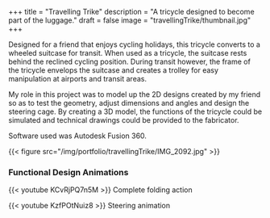 +++
title = "Travelling Trike"
description = "A tricycle designed to become part of the luggage."
draft = false
image = "travellingTrike/thumbnail.jpg"
+++

<!--more-->

Designed for a friend that enjoys cycling holidays, this tricycle converts to a wheeled suitcase for transit.  When used as a tricycle, the suitcase rests behind the reclined cycling position.  During transit however, the frame of the tricycle envelops the suitcase and creates a trolley for easy manipulation at airports and transit areas.

My role in this project was to model up the 2D designs created by my friend so as to test the geometry, adjust dimensions and angles and design the steering cage.  By creating a 3D model, the functions of the tricycle could be simulated and technical drawings could be provided to the fabricator.  

Software used was Autodesk Fusion 360.


{{< figure src="/img/portfolio/travellingTrike/IMG_2092.jpg" >}}

<p>

### Functional Design Animations

{{< youtube KCvRjPQ7n5M >}}
Complete folding action

{{< youtube KzfPOtNuiz8 >}}
Steering animation
    

<!-- Complete folding animation: https://youtu.be/KCvRjPQ7n5M -->
<!-- 55 degree steering: https://youtu.be/tYILF4iOOxI -->
<!-- 63 degree steering: https://youtu.be/Tl16K1DF7-E -->
<!-- Folding animation: https://youtu.be/XD1OawAI8gY -->
<!-- Steering animation full: https://youtu.be/KzfPOtNuiz8 -->
